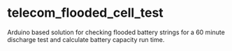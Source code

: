 # telecom_flooded_cell_test
Arduino based solution for checking flooded battery strings for a 60 minute discharge test and calculate battery capacity run time.
